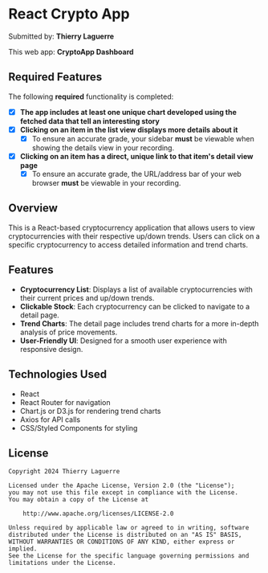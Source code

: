 # React Crypto App

Submitted by: **Thierry Laguerre**

This web app: **CryptoApp Dashboard**

## Required Features

The following **required** functionality is completed:

- [x] **The app includes at least one unique chart developed using the fetched data that tell an interesting story**
- [x] **Clicking on an item in the list view displays more details about it**
  - [x] To ensure an accurate grade, your sidebar **must** be viewable when showing the details view in your recording.
- [x] **Clicking on an item has a direct, unique link to that item's detail view page**
  - [x] To ensure an accurate grade, the URL/address bar of your web browser **must** be viewable in your recording.

## Overview

This is a React-based cryptocurrency application that allows users to view cryptocurrencies with their respective up/down trends. Users can click on a specific cryptocurrency to access detailed information and trend charts.

## Features

- **Cryptocurrency List**: Displays a list of available cryptocurrencies with their current prices and up/down trends.
- **Clickable Stock**: Each cryptocurrency can be clicked to navigate to a detail page.
- **Trend Charts**: The detail page includes trend charts for a more in-depth analysis of price movements.
- **User-Friendly UI**: Designed for a smooth user experience with responsive design.

## Technologies Used

- React
- React Router for navigation
- Chart.js or D3.js for rendering trend charts
- Axios for API calls
- CSS/Styled Components for styling

## License

    Copyright 2024 Thierry Laguerre

    Licensed under the Apache License, Version 2.0 (the "License");
    you may not use this file except in compliance with the License.
    You may obtain a copy of the License at

        http://www.apache.org/licenses/LICENSE-2.0

    Unless required by applicable law or agreed to in writing, software
    distributed under the License is distributed on an "AS IS" BASIS,
    WITHOUT WARRANTIES OR CONDITIONS OF ANY KIND, either express or implied.
    See the License for the specific language governing permissions and
    limitations under the License.
